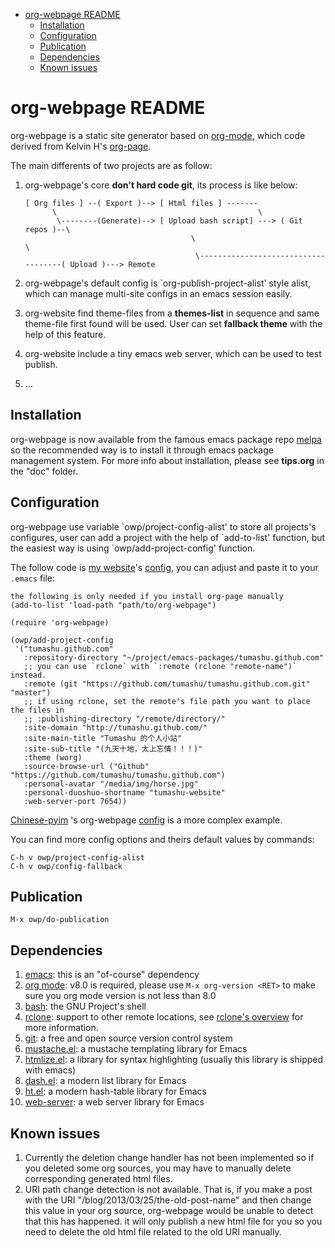- [org-webpage README](#org-webpage-readme)
  - [Installation](#installation)
  - [Configuration](#configuration)
  - [Publication](#publication)
  - [Dependencies](#dependencies)
  - [Known issues](#known-issues)

# org-webpage README<a id="orgheadline6"></a>

org-webpage is a static site generator based on [org-mode](http://orgmode.org/),
which code derived from Kelvin H's [org-page](https://github.com/kelvinh/org-page).

The main differents of two projects are as follow:

1.  org-webpage's core **don't hard code git**, its process is like below:

        [ Org files ] --( Export )--> [ Html files ] -------
              \                                             \
               \--------(Generate)--> [ Upload bash script] ---> ( Git repos )--\
                                             \                                   \
                                              \------------------------------------( Upload )---> Remote

2.  org-webpage's default config is \`org-publish-project-alist' style alist,
    which can manage multi-site configs in an emacs session easily.
3.  org-website find theme-files from a **themes-list** in sequence and same theme-file
    first found will be used. User can set **fallback theme** with the help of this feature.
4.  org-website include a tiny emacs web server, which can be used to test publish.
5.  &#x2026;

## Installation<a id="orgheadline1"></a>

org-webpage is now available from the famous emacs package repo [melpa](http://melpa.milkbox.net/)
so the recommended way is to install it through emacs package
management system. For more info about installation, please see
**tips.org** in the "doc" folder.

## Configuration<a id="orgheadline2"></a>

org-webpage use variable \`owp/project-config-alist' to store all projects's configures, user
can add a project with the help of \`add-to-list' function, but the easiest way is
using \`owp/add-project-config' function.

The follow code is [my website](http://tumashu.github.com)'s [config](https://github.com/tumashu/tumashu.github.com/blob/source/eh-website.el),
you can adjust and paste it to your `.emacs` file:

    the following is only needed if you install org-page manually
    (add-to-list 'load-path "path/to/org-webpage")

    (require 'org-webpage)

    (owp/add-project-config
     '("tumashu.github.com"
       :repository-directory "~/project/emacs-packages/tumashu.github.com"
       ;; you can use `rclone` with `:remote (rclone "remote-name")` instead.
       :remote (git "https://github.com/tumashu/tumashu.github.com.git" "master")
       ;; if using rclone, set the remote's file path you want to place the files in
       ;; :publishing-directory "/remote/directory/"
       :site-domain "http://tumashu.github.com/"
       :site-main-title "Tumashu 的个人小站"
       :site-sub-title "(九天十地，太上忘情！！！)"
       :theme (worg)
       :source-browse-url ("Github" "https://github.com/tumashu/tumashu.github.com")
       :personal-avatar "/media/img/horse.jpg"
       :personal-duoshuo-shortname "tumashu-website"
       :web-server-port 7654))

[Chinese-pyim](https://github.com/tumashu/chinese-pyim) 's org-webpage [config](https://github.com/tumashu/chinese-pyim/blob/master/chinese-pyim-devtools.el) is a more complex example.

You can find more config options and theirs default values by commands:

    C-h v owp/project-config-alist
    C-h v owp/config-fallback

## Publication<a id="orgheadline3"></a>

    M-x owp/do-publication

## Dependencies<a id="orgheadline4"></a>

1.  [emacs](http://www.gnu.org/software/emacs/): this is an "of-course" dependency
2.  [org mode](http://orgmode.org/): v8.0 is required, please use `M-x org-version <RET>` to make sure you org mode version is not less than 8.0
3.  [bash](http://www.gnu.org/software/bash/): the GNU Project's shell
4.  [rclone](http://rclone.org/downloads/): support to other remote locations, see [rclone's overview](http://rclone.org/overview/) for more information.
5.  [git](http://git-scm.com): a free and open source version control system
6.  [mustache.el](https://github.com/Wilfred/mustache.el): a mustache templating library for Emacs
7.  [htmlize.el](http://fly.srk.fer.hr/~hniksic/emacs/htmlize.el.cgi): a library for syntax highlighting (usually this library is shipped with emacs)
8.  [dash.el](https://github.com/magnars/dash.el): a modern list library for Emacs
9.  [ht.el](https://github.com/Wilfred/ht.el): a modern hash-table library for Emacs
10. [web-server](https://github.com/eschulte/emacs-web-server): a web server library for Emacs

## Known issues<a id="orgheadline5"></a>

1.  Currently the deletion change handler has not been implemented so
    if you deleted some org sources, you may have to manually delete
    corresponding generated html files.
2.  URI path change detection is not available. That is, if you make a
    post with the URI "/blog/2013/03/25/the-old-post-name" and then
    change this value in your org source, org-webpage would be unable to
    detect that this has happened. it will only publish a new html
    file for you so you need to delete the old html file related to
    the old URI manually.
